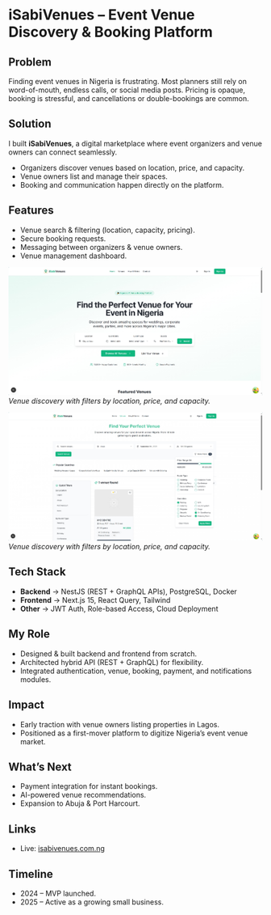 # iSabiVenues – Event Venue Discovery & Booking Platform  

## Problem  
Finding event venues in Nigeria is frustrating. Most planners still rely on word-of-mouth, endless calls, or social media posts. Pricing is opaque, booking is stressful, and cancellations or double-bookings are common.  

## Solution  
I built **iSabiVenues**, a digital marketplace where event organizers and venue owners can connect seamlessly.  
- Organizers discover venues based on location, price, and capacity.  
- Venue owners list and manage their spaces.  
- Booking and communication happen directly on the platform.  

## Features  
- Venue search & filtering (location, capacity, pricing).  
- Secure booking requests.  
- Messaging between organizers & venue owners.  
- Venue management dashboard.  

![Venue listing page](./screenshots/landing.png)  
*Venue discovery with filters by location, price, and capacity.*

![Venue listing page](./screenshots/venue-listing.png)  
*Venue discovery with filters by location, price, and capacity.*

## Tech Stack  
- **Backend** → NestJS (REST + GraphQL APIs), PostgreSQL, Docker  
- **Frontend** → Next.js 15, React Query, Tailwind  
- **Other** → JWT Auth, Role-based Access, Cloud Deployment  

## My Role  
- Designed & built backend and frontend from scratch.  
- Architected hybrid API (REST + GraphQL) for flexibility.  
- Integrated authentication, venue, booking, payment, and notifications modules.  

## Impact  
- Early traction with venue owners listing properties in Lagos.  
- Positioned as a first-mover platform to digitize Nigeria’s event venue market.  

## What’s Next  
- Payment integration for instant bookings.  
- AI-powered venue recommendations.  
- Expansion to Abuja & Port Harcourt.  

## Links  
- Live: [isabivenues.com.ng](https://isabivenues.com.ng)

## Timeline  
- 2024 – MVP launched.  
- 2025 – Active as a growing small business.  
